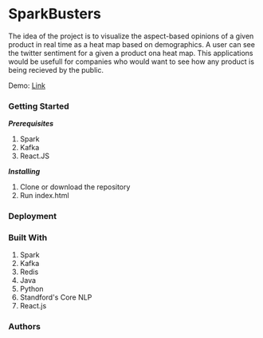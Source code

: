 # SparkBusters

The idea of the project is to visualize the aspect-based opinions of a given product in real time as a heat map based on demographics.
A user can see the twitter sentiment for a given a product ona  heat map. This applications would be usefull for companies who would want to see how any product is being recieved by the public.

Demo: [Link](https://drive.google.com/file/d/1zUeC4FPc74mw2Z6SB1qXauo8p6Ex2Cc9/view?usp=sharing)

### Getting Started

**_Prerequisites_**
1. Spark
2. Kafka
3. React.JS

**_Installing_**
1. Clone or download the repository
2. Run index.html

### Deployment


### Built With
1. Spark
2. Kafka
3. Redis
4. Java
5. Python
6. Standford's Core NLP
7. React.js

### Authors
